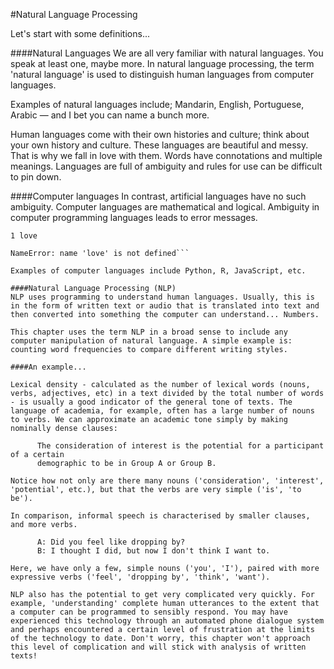 #Natural Language Processing

Let's start with some definitions...

####Natural Languages
We are all very familiar with natural languages. You speak at least one, maybe more. In natural language processing, the term 'natural language' is used to distinguish human languages from computer languages. 

Examples of natural languages include; Mandarin, English, Portuguese, Arabic — and I bet you can name a bunch more. 

Human languages come with their own histories and culture; think about your own history and culture. These languages are beautiful and messy. That is why we fall in love with them. Words have connotations and multiple meanings. Languages are full of ambiguity and rules for use can be difficult to pin down.  

####Computer languages
In contrast, artificial languages have no such ambiguity. Computer languages are mathematical and logical. Ambiguity in computer programming languages leads to error messages. 

```---------------------------------------------------------------------------
1 love

NameError: name 'love' is not defined```

Examples of computer languages include Python, R, JavaScript, etc. 

####Natural Language Processing (NLP) 
NLP uses programming to understand human languages. Usually, this is in the form of written text or audio that is translated into text and then converted into something the computer can understand... Numbers.  

This chapter uses the term NLP in a broad sense to include any computer manipulation of natural language. A simple example is: counting word frequencies to compare different writing styles. 

####An example...

Lexical density - calculated as the number of lexical words (nouns, verbs, adjectives, etc) in a text divided by the total number of words - is usually a good indicator of the general tone of texts. The language of academia, for example, often has a large number of nouns to verbs. We can approximate an academic tone simply by making nominally dense clauses: 

      The consideration of interest is the potential for a participant of a certain 
      demographic to be in Group A or Group B.

Notice how not only are there many nouns ('consideration', 'interest', 'potential', etc.), but that the verbs are very simple ('is', 'to be').

In comparison, informal speech is characterised by smaller clauses, and more verbs.

      A: Did you feel like dropping by?
      B: I thought I did, but now I don't think I want to.

Here, we have only a few, simple nouns ('you', 'I'), paired with more expressive verbs ('feel', 'dropping by', 'think', 'want').

NLP also has the potential to get very complicated very quickly. For example, 'understanding' complete human utterances to the extent that a computer can be programmed to sensibly respond. You may have experienced this technology through an automated phone dialogue system and perhaps encountered a certain level of frustration at the limits of the technology to date. Don't worry, this chapter won't approach this level of complication and will stick with analysis of written texts! 





